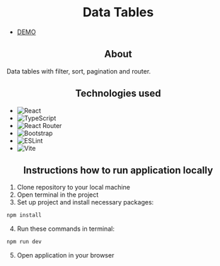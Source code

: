 <h1 align="center">Data Tables</h1>

- [DEMO](https://edgergard.github.io/aa-table-task/)
 <h2 align="center">About</h2>

  Data tables with filter, sort, pagination and router.

<h2 align="center">Technologies used</h2>

 - ![React](https://img.shields.io/badge/react-%2320232a.svg?style=for-the-badge&logo=react&logoColor=%2361DAFB)
 - ![TypeScript](https://img.shields.io/badge/typescript-%23007ACC.svg?style=for-the-badge&logo=typescript&logoColor=white)
 - ![React Router](https://img.shields.io/badge/React_Router-CA4245?style=for-the-badge&logo=react-router&logoColor=white)
 - ![Bootstrap](https://img.shields.io/badge/bootstrap-%238511FA.svg?style=for-the-badge&logo=bootstrap&logoColor=white)
 - ![ESLint](https://img.shields.io/badge/ESLint-4B3263?style=for-the-badge&logo=eslint&logoColor=white)
 - ![Vite](https://img.shields.io/badge/vite-%23646CFF.svg?style=for-the-badge&logo=vite&logoColor=white)

<h2 align="center">Instructions how to run application locally</h2>

1. Clone repository to your local machine
2. Open terminal in the project
3. Set up project and install necessary packages:
```bash 
npm install
```
4. Run these commands in terminal:
```bash 
npm run dev
```
5. Open application in your browser

